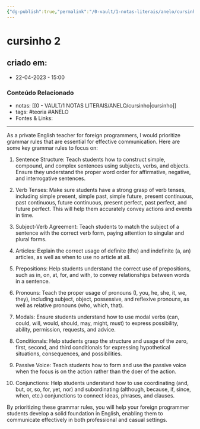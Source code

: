 ```yaml
---
{"dg-publish":true,"permalink":"/0-vault/1-notas-literais/anelo/cursinho-2/","tags":["teoria","ANELO"],"dgHomeLink":true,"dgShowLocalGraph":true,"dgShowFileTree":true,"dgEnableSearch":true}
---
```


# cursinho 2

## criado em: 
-  22-04-2023 - 15:00

### Conteúdo Relacionado
- notas: [[0 - VAULT/1 NOTAS LITERAIS/ANELO/cursinho\|cursinho]]
- tags: #teoria #ANELO
- Fontes & Links: 

---

As a private English teacher for foreign programmers, I would prioritize grammar rules that are essential for effective communication. Here are some key grammar rules to focus on:

1.  Sentence Structure: Teach students how to construct simple, compound, and complex sentences using subjects, verbs, and objects. Ensure they understand the proper word order for affirmative, negative, and interrogative sentences.
    
2.  Verb Tenses: Make sure students have a strong grasp of verb tenses, including simple present, simple past, simple future, present continuous, past continuous, future continuous, present perfect, past perfect, and future perfect. This will help them accurately convey actions and events in time.
    
3.  Subject-Verb Agreement: Teach students to match the subject of a sentence with the correct verb form, paying attention to singular and plural forms.
    
4.  Articles: Explain the correct usage of definite (the) and indefinite (a, an) articles, as well as when to use no article at all.
    
5.  Prepositions: Help students understand the correct use of prepositions, such as in, on, at, for, and with, to convey relationships between words in a sentence.
    
6.  Pronouns: Teach the proper usage of pronouns (I, you, he, she, it, we, they), including subject, object, possessive, and reflexive pronouns, as well as relative pronouns (who, which, that).
    
7.  Modals: Ensure students understand how to use modal verbs (can, could, will, would, should, may, might, must) to express possibility, ability, permission, requests, and advice.
    
8.  Conditionals: Help students grasp the structure and usage of the zero, first, second, and third conditionals for expressing hypothetical situations, consequences, and possibilities.
    
9.  Passive Voice: Teach students how to form and use the passive voice when the focus is on the action rather than the doer of the action.
    
10.  Conjunctions: Help students understand how to use coordinating (and, but, or, so, for, yet, nor) and subordinating (although, because, if, since, when, etc.) conjunctions to connect ideas, phrases, and clauses.
    

By prioritizing these grammar rules, you will help your foreign programmer students develop a solid foundation in English, enabling them to communicate effectively in both professional and casual settings.